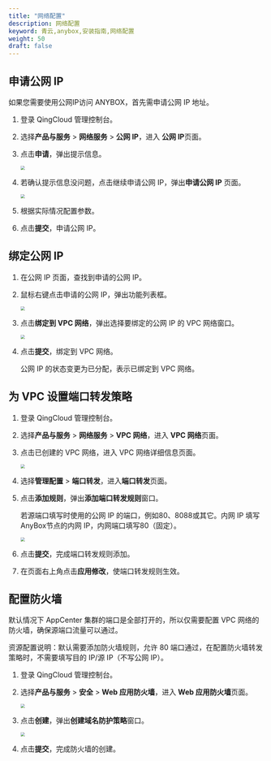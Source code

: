 ```yaml
---
title: "网络配置"
description: 网络配置
keyword: 青云,anybox,安装指南,网络配置
weight: 50
draft: false
---
```


## **申请公网 IP** 

如果您需要使用公网IP访问 ANYBOX，首先需申请公网 IP 地址。

1. 登录 QingCloud 管理控制台。

2. 选择**产品与服务** > **网络服务** > **公网 IP**，进入 **公网 IP**页面。

3. 点击**申请**，弹出提示信息。

   <img src="../../_images/install_prompt.png" style="zoom:50%;" />

4. 若确认提示信息没问题，点击继续申请公网 IP，弹出**申请公网 IP** 页面。

   <img src="../../_images/install_apply_ip.png" style="zoom:50%;" />

5. 根据实际情况配置参数。

6. 点击**提交**，申请公网 IP。

## 绑定公网 IP

1. 在公网 IP 页面，查找到申请的公网 IP。

2. 鼠标右键点击申请的公网 IP，弹出功能列表框。

   <img src="../../_images/install_bind_vpc.png" style="zoom:50%;" />

3. 点击**绑定到 VPC 网络**，弹出选择要绑定的公网 IP 的 VPC 网络窗口。

   <img src="../../_images/install_bind_vpcnet.png" style="zoom:50%;" />

4. 点击**提交**，绑定到 VPC 网络。

   公网 IP 的状态变更为已分配，表示已绑定到 VPC 网络。

## 为 VPC 设置端口转发策略

1. 登录 QingCloud 管理控制台。

2. 选择**产品与服务** > **网络服务** > **VPC 网络**，进入 **VPC 网络**页面。

3. 点击已创建的 VPC 网络，进入 VPC 网络详细信息页面。

   <img src="../../_images/install_vpc_port.png" style="zoom:50%;" />

4. 选择**管理配置** > **端口转发**，进入**端口转发**页面。

5. 点击**添加规则**，弹出**添加端口转发规则**窗口。

   若源端口填写时使用的公网 IP 的端口，例如80、8088或其它。内网 IP 填写AnyBox节点的内网 IP，内网端口填写80（固定）。
   
   <img src="../../_images/install_port_forward.png" style="zoom:50%;" />
   
6. 点击**提交**，完成端口转发规则添加。

7. 在页面右上角点击**应用修改**，使端口转发规则生效。

## 配置防火墙

默认情况下 AppCenter 集群的端口是全部打开的，所以仅需要配置 VPC 网络的防火墙，确保源端口流量可以通过。

资源配置说明：默认需要添加防火墙规则，允许 80 端口通过，在配置防火墙转发策略时，不需要填写目的 IP/源 IP（不写公网 IP）。

1. 登录 QingCloud 管理控制台。

2. 选择**产品与服务** > **安全** > **Web 应用防火墙**，进入 **Web 应用防火墙**页面。

   <img src="../../_images/install_firewall.png" style="zoom:50%;" />

3. 点击**创建**，弹出**创建域名防护策略**窗口。

   <img src="../../_images/install_add_firewall.png" style="zoom:50%;" />

4. 点击**提交**，完成防火墙的创建。

